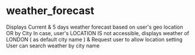 # weather_forecast
Displays Current & 5 days weather forecast based on user's geo location OR by City
In case, user's LOCATION IS not accessible, displays weather of LONDON ( as default city name ) &
Request user to allow location setting
User can search weather by city name